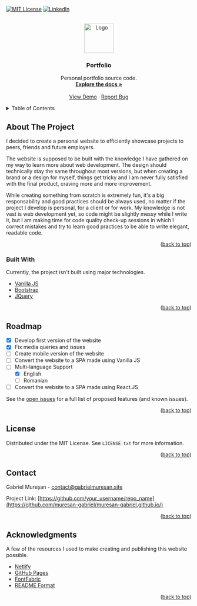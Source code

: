 <div id="top"></div>
<!--
*** Thanks for checking out the Best-README-Template. If you have a suggestion
*** that would make this better, please fork the repo and create a pull request
*** or simply open an issue with the tag "enhancement".
*** Don't forget to give the project a star!
*** Thanks again! Now go create something AMAZING! :D
-->

<!-- PROJECT SHIELDS -->
<!--
*** I'm using markdown "reference style" links for readability.
*** Reference links are enclosed in brackets [ ] instead of parentheses ( ).
*** See the bottom of this document for the declaration of the reference variables
*** for contributors-url, forks-url, etc. This is an optional, concise syntax you may use.
*** https://www.markdownguide.org/basic-syntax/#reference-style-links
-->

[![MIT License][license-shield]][license-url]
[![LinkedIn][linkedin-shield]][linkedin-url]

<!-- PROJECT LOGO -->
<br />
<div align="center">
  <a href="https://gabrielmuresan.site/">
    <img src="src/images/logo-03.png" alt="Logo" width="80" height="80">
  </a>

  <h3 align="center">Portfolio</h3>

  <p align="center">
    Personal portfolio source code.
    <br />
    <a href="https://github.com/muresan-gabriel/muresan-gabriel.github.io"><strong>Explore the docs »</strong></a>
    <br />
    <br />
    <a href="https://gabrielmuresan.site/">View Demo</a>
    ·
    <a href="https://github.com/muresan-gabriel/muresan-gabriel.github.io/issues">Report Bug</a>
  </p>
</div>

<!-- TABLE OF CONTENTS -->
<details>
  <summary>Table of Contents</summary>
  <ol>
    <li>
      <a href="#about-the-project">About The Project</a>
      <ul>
        <li><a href="#built-with">Built With</a></li>
      </ul>
    </li>
    <li><a href="#roadmap">Roadmap</a></li>
    <li><a href="#license">License</a></li>
    <li><a href="#contact">Contact</a></li>
    <li><a href="#acknowledgments">Acknowledgments</a></li>
  </ol>
</details>

<!-- ABOUT THE PROJECT -->

## About The Project

I decided to create a personal website to efficiently showcase projects to peers, friends and future employers.

The website is supposed to be built with the knowledge I have gathered on my way to learn more about web development. The design should technically stay the same throughout most versions, but when creating a brand or a design for myself, things get tricky and I am never fully satisfied with the final product, craving more and more improvement.

While creating something from scratch is extremely fun, it's a big responsability and good practices should be always used, no matter if the project I develop is personal, for a client or for work. My knowledge is not vast is web development yet, so code might be slightly messy while I write it, but I am making time for code quality check-up sessions in which I correct mistakes and try to learn good practices to be able to write elegant, readable code.

<p align="right">(<a href="#top">back to top</a>)</p>

### Built With

Currently, the project isn't built using major technologies.

- [Vanilla JS](https://www.javascript.com/)
- [Bootstrap](https://getbootstrap.com)
- [JQuery](https://jquery.com)

<p align="right">(<a href="#top">back to top</a>)</p>

<!-- ROADMAP -->

## Roadmap

- [x] Develop first version of the website
- [x] Fix media queries and issues
- [ ] Create mobile version of the website
- [ ] Convert the website to a SPA made using Vanilla JS
- [ ] Multi-language Support
  - [x] English
  - [ ] Romanian
- [ ] Convert the website to a SPA made using React.JS

See the [open issues](https://github.com/muresan-gabriel/muresan-gabriel.github.io/issues) for a full list of proposed features (and known issues).

<p align="right">(<a href="#top">back to top</a>)</p>

<!-- LICENSE -->

## License

Distributed under the MIT License. See `LICENSE.txt` for more information.

<p align="right">(<a href="#top">back to top</a>)</p>

<!-- CONTACT -->

## Contact

Gabriel Mureșan - contact@gabrielmuresan.site

Project Link: [https://github.com/your_username/repo_name](https://github.com/muresan-gabriel/muresan-gabriel.github.io/)

<p align="right">(<a href="#top">back to top</a>)</p>

<!-- ACKNOWLEDGMENTS -->

## Acknowledgments

A few of the resources I used to make creating and publishing this website possible.

- [Netlify](https://www.netlify.com/)
- [GitHub Pages](https://pages.github.com)
- [FontFabric](https://www.fontfabric.com/)
- [README Format](https://github.com/othneildrew/Best-README-Template)

<p align="right">(<a href="#top">back to top</a>)</p>

<!-- MARKDOWN LINKS & IMAGES -->
<!-- https://www.markdownguide.org/basic-syntax/#reference-style-links -->

[license-shield]: https://img.shields.io/github/license/othneildrew/Best-README-Template.svg?style=for-the-badge
[license-url]: https://github.com/muresan-gabriel/muresan-gabriel.github.io/blob/main/LICENSE.txt
[linkedin-shield]: https://img.shields.io/badge/-LinkedIn-black.svg?style=for-the-badge&logo=linkedin&colorB=555
[linkedin-url]: www.linkedin.com/in/gabrielmuresanionut
